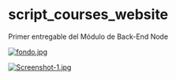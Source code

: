 # script_courses_website
Primer entregable del Módulo de Back-End Node

[![fondo.jpg](https://i.postimg.cc/hjDm2wKm/fondo.jpg)](https://postimg.cc/94kzMLRX)

[![Screenshot-1.jpg](https://i.postimg.cc/Ss1GCqcR/Screenshot-1.jpg)](https://postimg.cc/JDJJCf6C)
